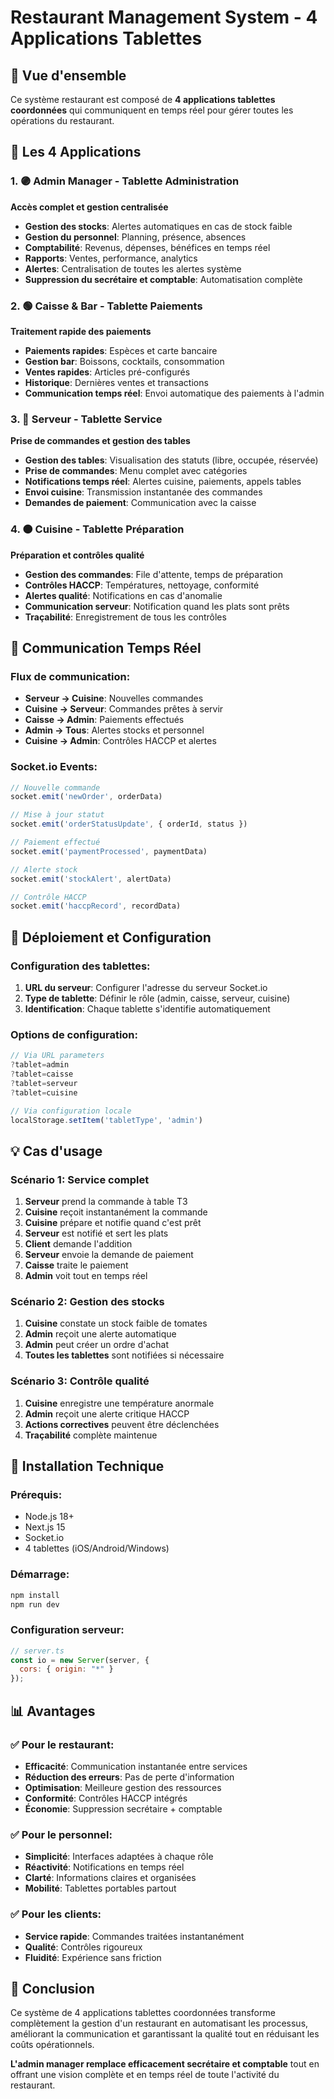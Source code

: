 # Restaurant Management System - 4 Applications Tablettes

## 🎯 Vue d'ensemble

Ce système restaurant est composé de **4 applications tablettes coordonnées** qui communiquent en temps réel pour gérer toutes les opérations du restaurant.

## 📱 Les 4 Applications

### 1. 🟣 **Admin Manager** - Tablette Administration
**Accès complet et gestion centralisée**

- **Gestion des stocks**: Alertes automatiques en cas de stock faible
- **Gestion du personnel**: Planning, présence, absences
- **Comptabilité**: Revenus, dépenses, bénéfices en temps réel  
- **Rapports**: Ventes, performance, analytics
- **Alertes**: Centralisation de toutes les alertes système
- **Suppression du secrétaire et comptable**: Automatisation complète

### 2. 🟢 **Caisse & Bar** - Tablette Paiements
**Traitement rapide des paiements**

- **Paiements rapides**: Espèces et carte bancaire
- **Gestion bar**: Boissons, cocktails, consommation
- **Ventes rapides**: Articles pré-configurés
- **Historique**: Dernières ventes et transactions
- **Communication temps réel**: Envoi automatique des paiements à l'admin

### 3. 🔵 **Serveur** - Tablette Service
**Prise de commandes et gestion des tables**

- **Gestion des tables**: Visualisation des statuts (libre, occupée, réservée)
- **Prise de commandes**: Menu complet avec catégories
- **Notifications temps réel**: Alertes cuisine, paiements, appels tables
- **Envoi cuisine**: Transmission instantanée des commandes
- **Demandes de paiement**: Communication avec la caisse

### 4. 🟠 **Cuisine** - Tablette Préparation  
**Préparation et contrôles qualité**

- **Gestion des commandes**: File d'attente, temps de préparation
- **Contrôles HACCP**: Températures, nettoyage, conformité
- **Alertes qualité**: Notifications en cas d'anomalie
- **Communication serveur**: Notification quand les plats sont prêts
- **Traçabilité**: Enregistrement de tous les contrôles

## 🔄 Communication Temps Réel

### Flux de communication:
- **Serveur → Cuisine**: Nouvelles commandes
- **Cuisine → Serveur**: Commandes prêtes à servir
- **Caisse → Admin**: Paiements effectués
- **Admin → Tous**: Alertes stocks et personnel
- **Cuisine → Admin**: Contrôles HACCP et alertes

### Socket.io Events:
```javascript
// Nouvelle commande
socket.emit('newOrder', orderData)

// Mise à jour statut
socket.emit('orderStatusUpdate', { orderId, status })

// Paiement effectué  
socket.emit('paymentProcessed', paymentData)

// Alerte stock
socket.emit('stockAlert', alertData)

// Contrôle HACCP
socket.emit('haccpRecord', recordData)
```

## 🚀 Déploiement et Configuration

### Configuration des tablettes:
1. **URL du serveur**: Configurer l'adresse du serveur Socket.io
2. **Type de tablette**: Définir le rôle (admin, caisse, serveur, cuisine)
3. **Identification**: Chaque tablette s'identifie automatiquement

### Options de configuration:
```javascript
// Via URL parameters
?tablet=admin
?tablet=caisse  
?tablet=serveur
?tablet=cuisine

// Via configuration locale
localStorage.setItem('tabletType', 'admin')
```

## 💡 Cas d'usage

### Scénario 1: Service complet
1. **Serveur** prend la commande à table T3
2. **Cuisine** reçoit instantanément la commande
3. **Cuisine** prépare et notifie quand c'est prêt
4. **Serveur** est notifié et sert les plats
5. **Client** demande l'addition
6. **Serveur** envoie la demande de paiement
7. **Caisse** traite le paiement
8. **Admin** voit tout en temps réel

### Scénario 2: Gestion des stocks
1. **Cuisine** constate un stock faible de tomates
2. **Admin** reçoit une alerte automatique
3. **Admin** peut créer un ordre d'achat
4. **Toutes les tablettes** sont notifiées si nécessaire

### Scénario 3: Contrôle qualité
1. **Cuisine** enregistre une température anormale
2. **Admin** reçoit une alerte critique HACCP
3. **Actions correctives** peuvent être déclenchées
4. **Traçabilité** complète maintenue

## 🔧 Installation Technique

### Prérequis:
- Node.js 18+
- Next.js 15
- Socket.io
- 4 tablettes (iOS/Android/Windows)

### Démarrage:
```bash
npm install
npm run dev
```

### Configuration serveur:
```javascript
// server.ts
const io = new Server(server, {
  cors: { origin: "*" }
});
```

## 📊 Avantages

### ✅ Pour le restaurant:
- **Efficacité**: Communication instantanée entre services
- **Réduction des erreurs**: Pas de perte d'information  
- **Optimisation**: Meilleure gestion des ressources
- **Conformité**: Contrôles HACCP intégrés
- **Économie**: Suppression secrétaire + comptable

### ✅ Pour le personnel:
- **Simplicité**: Interfaces adaptées à chaque rôle
- **Réactivité**: Notifications en temps réel
- **Clarté**: Informations claires et organisées
- **Mobilité**: Tablettes portables partout

### ✅ Pour les clients:
- **Service rapide**: Commandes traitées instantanément
- **Qualité**: Contrôles rigoureux
- **Fluidité**: Expérience sans friction

## 🎯 Conclusion

Ce système de 4 applications tablettes coordonnées transforme complètement la gestion d'un restaurant en automatisant les processus, améliorant la communication et garantissant la qualité tout en réduisant les coûts opérationnels.

**L'admin manager remplace efficacement secrétaire et comptable** tout en offrant une vision complète et en temps réel de toute l'activité du restaurant.